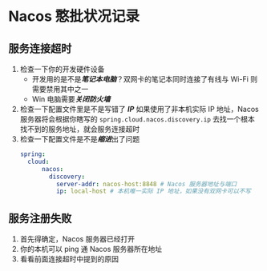 # Nacos 憨批状况记录
## 服务连接超时
1. 检查一下你的开发硬件设备
    * 开发用的是不是***笔记本电脑***？双网卡的笔记本同时连接了有线与 Wi-Fi 则需要禁用其中之一
    * Win 电脑需要***关闭防火墙***
2. 检查一下配置文件里是不是写错了 ***IP***
    如果使用了非本机实际 IP 地址，Nacos 服务器将会根据你瞎写的 ```spring.cloud.nacos.discovery.ip``` 去找一个根本找不到的服务地址，就会服务连接超时 
3. 检查一下配置文件是不是***缩进***出了问题
    ```yml
    spring:
      cloud:
          nacos:
            discovery: 
              server-addr: nacos-host:8848 # Nacos 服务器地址与端口
              ip: local-host # 本机唯一实际 IP 地址，如果没有双网卡可以不写
    ```
## 服务注册失败
1. 首先得确定，Nacos 服务器已经打开
2. 你的本机可以 ping 通 Nacos 服务器所在地址
3. 看看前面连接超时中提到的原因
